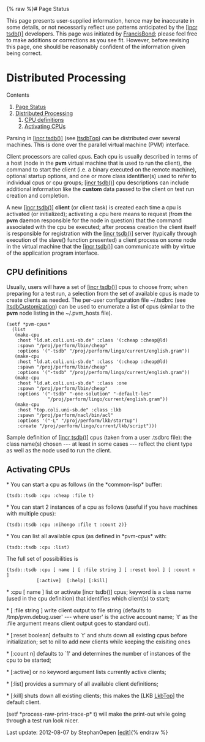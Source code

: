 {% raw %}# Page Status

This page presents user-supplied information, hence may be inaccurate in
some details, or not necessarily reflect use patterns anticipated by the
[\[incr tsdb()\]](http://www.delph-in.net/itsdb) developers. This page
was initiated by [FrancisBond](https://blog.inductorsoftware.com/docsproto/summits/FrancisBond); please feel free to make
additions or corrections as you see fit. However, before revising this
page, one should be reasonably confident of the information given being
correct.

# Distributed Processing

Contents

1. [Page Status](../ItsdbDistributedProcessing#Page_Status)
2. [Distributed Processing](../ItsdbDistributedProcessing#Distributed_Processing)
   1. [CPU definitions](../ItsdbDistributedProcessing#CPU_definitions)
   2. [Activating CPUs](../ItsdbDistributedProcessing#Activating_CPUs)

Parsing in [\[incr tsdb()\]](http://www.delph-in.net/itsdb) (see
[ItsdbTop](../ItsdbTop)) can be distributed over several machines. This is
done over the parallel virtual machine (PVM) interface.

Client processors are called *cpu*s. Each cpu is usually described in
terms of a host (node in the **pvm** virtual machine that is used to run
the client), the command to start the client (i.e. a binary executed on
the remote machine), optional startup options, and one or more class
identifier(s) used to refer to individual cpus or cpu groups; [\[incr
tsdb()\]](http://www.delph-in.net/itsdb) cpu descriptions can include
additional information like the **custom** data passed to the client on
test run creation and completion.

A new [\[incr tsdb()\]](http://www.delph-in.net/itsdb) **client** (or
client task) is created each time a cpu is activated (or initialized);
activating a cpu here means to request (from the **pvm** daemon
responsible for the node in question) that the command associated with
the cpu be executed; after process creation the client itself is
responsible for registration with the [\[incr
tsdb()\]](http://www.delph-in.net/itsdb) server (typically through
execution of the slave() function presented) a client process on some
node in the virtual machine that the [\[incr
tsdb()\]](http://www.delph-in.net/itsdb) can communicate with by virtue
of the application program interface.

## CPU definitions

Usually, users will have a set of [\[incr
tsdb()\]](http://www.delph-in.net/itsdb) cpus to choose from; when
preparing for a test run, a selection from the set of available cpus is
made to create clients as needed. The per-user configuration file
\~/.tsdbrc (see [ItsdbCustomization](../ItsdbCustomization)) can be used to
enumerate a list of cpus (similar to the **pvm** node listing in the
\~/.pvm\_hosts file).

    (setf *pvm-cpus*
      (list
       (make-cpu 
        :host "ld.at.coli.uni-sb.de" :class '(:cheap :cheap@ld)
        :spawn "/proj/perform/lbin/cheap"
        :options '("-tsdb" "/proj/perform/lingo/current/english.gram"))
       (make-cpu 
        :host "ld.at.coli.uni-sb.de" :class '(:cheap :cheap@ld)
        :spawn "/proj/perform/lbin/cheap"
        :options '("-tsdb" "/proj/perform/lingo/current/english.gram"))
       (make-cpu 
        :host "ld.at.coli.uni-sb.de" :class :one
        :spawn "/proj/perform/lbin/cheap"
        :options '("-tsdb" "-one-solution" "-default-les" 
                   "/proj/perform/lingo/current/english.gram"))
       (make-cpu 
        :host "top.coli.uni-sb.de" :class :lkb
        :spawn "/proj/perform/nacl/bin/acl"
        :options '("-L" "/proj/perform/lkb/startup")
        :create "/proj/perform/lingo/current/lkb/script")))

Sample definition of [\[incr tsdb()\]](http://www.delph-in.net/itsdb)
cpus (taken from a user .tsdbrc file): the class name(s) chosen --- at
least in some cases --- reflect the client type as well as the node used
to run the client.

## Activating CPUs

\* You can start a cpu as follows (in the \*common-lisp\* buffer:

    (tsdb::tsdb :cpu :cheap :file t)

\* You can start 2 instances of a cpu as follows (useful if you have
machines with multiple cpus):

    (tsdb::tsdb :cpu :nihongo :file t :count 2)}

\* You can list all available cpus (as defined in \*pvm-cpus\* with:

    (tsdb::tsdb :cpu :list)

The full set of possibilities is

    (tsdb::tsdb :cpu [ name ] [ :file string ] [ :reset bool ] [ :count n ]
               [:active]  [:help] [:kill]

\* :cpu \[ name \] list or activate \[incr tsdb()\] cpus; keyword is a
class name (used in the cpu definition) that identifies which client(s)
to start;

\* \[ :file string \] write client output to file string (defaults to
/tmp/pvm.debug.user' --- where user' is the active account name; \`t' as
the :file argument means client output goes to standard out).

\* \[:reset boolean\] defaults to \`t' and shuts down all existing cpus
before initialization; set to nil to add new clients while keeping the
exisiting ones

\* \[:count n\] defaults to \`1' and determines the number of instances
of the cpu to be started;

\* \[:active\] or no keyword argument lists currently active clients;

\* \[:list\] provides a summary of all available client definitions;

\* \[:kill\] shuts down all existing clients; this makes the \[LKB
[LkbTop](../LkbTop)\] the default client.

(setf \*process-raw-print-trace-p\* t) will make the print-out while
going through a test run look nicer.

Last update: 2012-08-07 by StephanOepen [[edit](https://github.com/delph-in/docs/wiki/ItsdbDistributedProcessing/_edit)]{% endraw %}